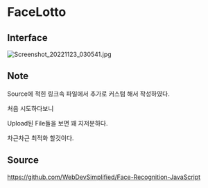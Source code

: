 # FaceLotto

## Interface

![Screenshot_20221123_030541.jpg](FaceLotto%20feaebbd60cd648fabc2e30fec977cdf8/Screenshot_20221123_030541.jpg)

## Note

Source에 적힌 링크속 파일에서 추가로 커스텀 해서 작성하였다.

처음 시도하다보니

Upload된 File들을 보면 꽤 지저분하다.

차근차근 최적화 할것이다.

## Source

https://github.com/WebDevSimplified/Face-Recognition-JavaScript
